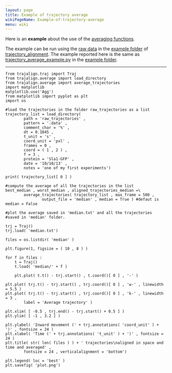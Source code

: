 ```yaml
---
layout: page
title: Example of trajectory average
wikiPageName: Example-of-trajectory-average
menu: wiki
---
```


Here is an **example** about the use of the [averaging functions](Averaging-trajectories).

The example can be run using the [raw data](https://github.com/apicco/trajectory_alignment/tree/master/example/trajectory_average_example/raw_trajectories) in the [example folder](https://github.com/apicco/trajectory_alignment/tree/master/example/trajectory_average_example) of [trajectory_alignment](https://github.com/apicco/trajectory_alignment). The example reported here is the same as [trajectory_average_example.py](https://github.com/apicco/trajectory_alignment/blob/master/example/trajectory_average_example/trajectory_average_example.py) in the [example folder](https://github.com/apicco/trajectory_alignment/tree/master/example/trajectory_average_example).

***

	from trajalign.traj import Traj
	from trajalign.average import load_directory
	from trajalign.average import average_trajectories
	import matplotlib
	matplotlib.use('Agg')
	from matplotlib import pyplot as plt
	import os
	
	#load the trajectories in the folder raw_trajectories as a list
	trajectory_list = load_directory(
			path = 'raw_trajectories' , 
			pattern = '.data' ,
			comment_char = '%' , 
			dt = 0.1045 , 
			t_unit = 's' , 
			coord_unit = 'pxl' , 
			frames = 0 , 
			coord = ( 1 , 2 ) , 
			f = 3 , 
			protein = 'Sla1-GFP' , 
			date = '10/10/13' , 
			notes = 'one of my first experiments')
	
	print( trajectory_list[ 0 ] )
	
	#compute the average of all the trajectories in the list
	best_median , worst_median , aligned_trajectories_median =\
			average_trajectories( trajectory_list , max_frame = 500 , 
					output_file = 'median' , median = True ) #defaut is median = False
	
	#plot the average saved in 'median.txt' and all the trajectories 
	#saved in 'median' folder.
	
	trj = Traj()
	trj.load( 'median.txt')
	
	files = os.listdir( 'median' )
	
	plt.figure(1, figsize = ( 10 , 8 ) )
	
	for f in files :
		t = Traj()
		t.load( 'median/' + f )
	
		plt.plot( t.t() - trj.start() , t.coord()[ 0 ] , '-' )
	
	plt.plot( trj.t() - trj.start() , trj.coord()[ 0 ] , 'w-' , linewidth = 5.5 )
	plt.plot( trj.t() - trj.start() , trj.coord()[ 0 ] , 'k-' , linewidth = 3 ,
			label = 'Average trajectory' )
	
	plt.xlim( [ -0.5 , trj.end() - trj.start() + 0.5 ] )
	plt.ylim( [ -1 , 3.2 ] )
	
	plt.ylabel( 'Inward movement (' + trj.annotations( 'coord_unit' ) + ')' , fontsize = 24 )
	plt.xlabel( 'Time (' + trj.annotations( 't_unit' ) + ')' , fontsize = 24 )
	plt.title( str( len( files ) ) + ' trajectories\naligned in space and time and averaged' ,
			fontsize = 24 , verticalalignment = 'bottom')
	
	plt.legend( loc = 'best' )
	plt.savefig( 'plot.png')
	
